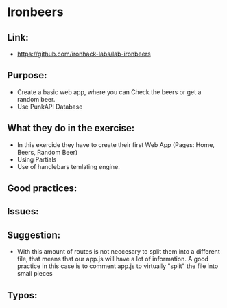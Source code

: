 # Ironbeers

## Link:
 - https://github.com/ironhack-labs/lab-ironbeers

## Purpose:
 - Create a basic web app, where you can Check the beers or get a random beer.
 - Use PunkAPI Database

## What they do in the exercise:
 - In this exercide they have to create their first Web App (Pages: Home, Beers, Random Beer)
 - Using Partials
 - Use of handlebars temlating engine.

## Good practices:

## Issues:

## Suggestion:
 - With this amount of routes is not neccesary to split them into a different file, that means that our app.js will have a lot of information. A good practice in this case is to comment app.js to virtually "split" the file into small pieces

## Typos:
